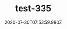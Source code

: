 ---
title: test-335
date: 2020-07-30T07:53:59.980Z
banner_subcontent: asdfsf
category: Case studies
focus: Support for leaders, colleagues and staff
role: Health or wellbeing lead
organisation_size: Small (10-49 employees)
industry: Manufacturing
content: Lorem ipsum dolor sit amet, consectetur adipiscing elit, sed do eiusmod tempor incididunt ut labore et dolore magna aliqua. Ut enim ad minim veniam, quis nostrud exercitation ullamco laboris nisi ut aliquip ex ea commodo consequat. Duis aute irure dolor in reprehenderit in voluptate velit esse cillum dolore eu fugiat nulla pariatur. Excepteur sint occaecat cupidatat non proident, sunt in culpa qui officia deserunt mollit anim id est laborum.
---